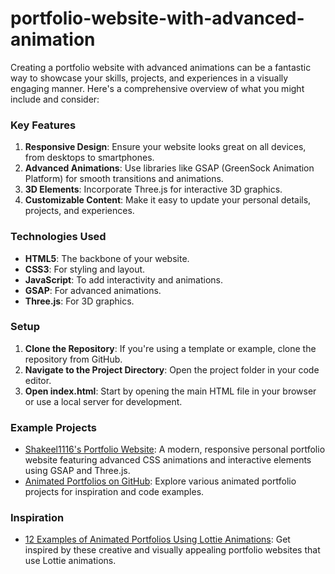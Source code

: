 # portfolio-website-with-advanced-animation

Creating a portfolio website with advanced animations can be a fantastic way to showcase your skills, projects, and experiences in a visually engaging manner. Here's a comprehensive overview of what you might include and consider:

### Key Features
1. **Responsive Design**: Ensure your website looks great on all devices, from desktops to smartphones.
2. **Advanced Animations**: Use libraries like GSAP (GreenSock Animation Platform) for smooth transitions and animations.
3. **3D Elements**: Incorporate Three.js for interactive 3D graphics.
4. **Customizable Content**: Make it easy to update your personal details, projects, and experiences.

### Technologies Used
- **HTML5**: The backbone of your website.
- **CSS3**: For styling and layout.
- **JavaScript**: To add interactivity and animations.
- **GSAP**: For advanced animations.
- **Three.js**: For 3D graphics.

### Setup
1. **Clone the Repository**: If you're using a template or example, clone the repository from GitHub.
2. **Navigate to the Project Directory**: Open the project folder in your code editor.
3. **Open index.html**: Start by opening the main HTML file in your browser or use a local server for development.

### Example Projects
- [Shakeel1116's Portfolio Website](https://github.com/Shakeel1116/PORTFOLIO-WEBSITE-WITH-ADVANCED-ANIMATIONS): A modern, responsive personal portfolio website featuring advanced CSS animations and interactive elements using GSAP and Three.js.
- [Animated Portfolios on GitHub](https://github.com/topics/animated-portfolio): Explore various animated portfolio projects for inspiration and code examples.

### Inspiration
- [12 Examples of Animated Portfolios Using Lottie Animations](https://lottiefiles.com/blog/design-inspiration/animated-portfolio-websites-using-lottie-animations-examples): Get inspired by these creative and visually appealing portfolio websites that use Lottie animations.


